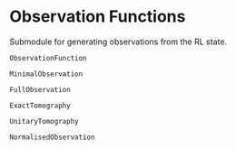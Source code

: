 # Observation Functions
Submodule for generating observations from the RL state.

```@docs
ObservationFunction
```

```@docs
MinimalObservation
```

```@docs
FullObservation
```

```@docs
ExactTomography
```

```@docs
UnitaryTomography
```

```@docs
NormalisedObservation
```
